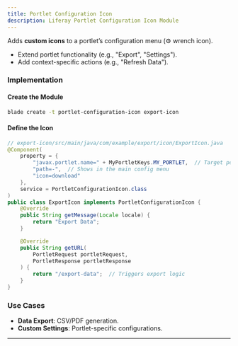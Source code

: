 ```yaml
---
title: Portlet Configuration Icon
description: Liferay Portlet Configuration Icon Module
---
```


Adds **custom icons** to a portlet’s configuration menu (⚙️ wrench icon).

- Extend portlet functionality (e.g., "Export", "Settings").
- Add context-specific actions (e.g., "Refresh Data").

### Implementation

#### Create the Module

```bash
blade create -t portlet-configuration-icon export-icon
```

#### Define the Icon

```java
// export-icon/src/main/java/com/example/export/icon/ExportIcon.java
@Component(
    property = {
        "javax.portlet.name=" + MyPortletKeys.MY_PORTLET,  // Target portlet
        "path=-",  // Shows in the main config menu
        "icon=download"
    },
    service = PortletConfigurationIcon.class
)
public class ExportIcon implements PortletConfigurationIcon {
    @Override
    public String getMessage(Locale locale) {
        return "Export Data";
    }

    @Override
    public String getURL(
        PortletRequest portletRequest,
        PortletResponse portletResponse
    ) {
        return "/export-data";  // Triggers export logic
    }
}
```

### Use Cases

- **Data Export**: CSV/PDF generation.
- **Custom Settings**: Portlet-specific configurations.

---
